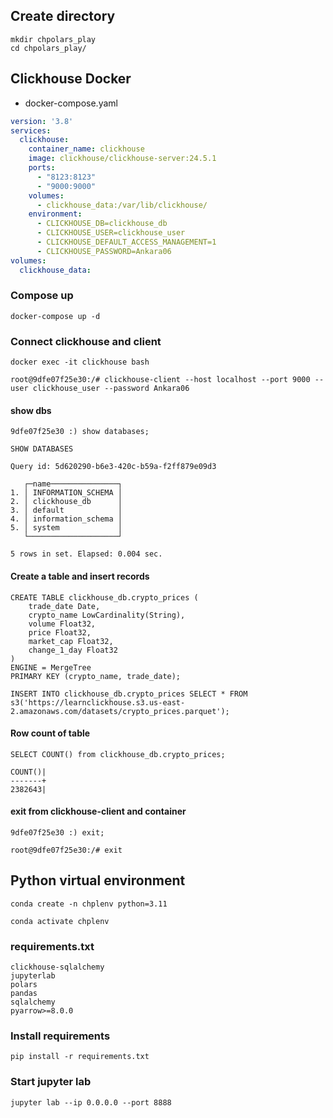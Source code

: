 ## Create directory
```commandline
mkdir chpolars_play
cd chpolars_play/
```
## Clickhouse Docker
- docker-compose.yaml
```yaml
version: '3.8'
services:
  clickhouse:
    container_name: clickhouse
    image: clickhouse/clickhouse-server:24.5.1
    ports:
      - "8123:8123"
      - "9000:9000"
    volumes:
      - clickhouse_data:/var/lib/clickhouse/
    environment:
      - CLICKHOUSE_DB=clickhouse_db
      - CLICKHOUSE_USER=clickhouse_user
      - CLICKHOUSE_DEFAULT_ACCESS_MANAGEMENT=1
      - CLICKHOUSE_PASSWORD=Ankara06
volumes:
  clickhouse_data:
```

### Compose up
```commandline
docker-compose up -d
```

### Connect clickhouse and client
```commandline
docker exec -it clickhouse bash

root@9dfe07f25e30:/# clickhouse-client --host localhost --port 9000 --user clickhouse_user --password Ankara06
```

#### show dbs
```commandline
9dfe07f25e30 :) show databases;

SHOW DATABASES

Query id: 5d620290-b6e3-420c-b59a-f2ff879e09d3

   ┌─name───────────────┐
1. │ INFORMATION_SCHEMA │
2. │ clickhouse_db      │
3. │ default            │
4. │ information_schema │
5. │ system             │
   └────────────────────┘

5 rows in set. Elapsed: 0.004 sec.
```
#### Create a table and insert records
```commandline
CREATE TABLE clickhouse_db.crypto_prices (
    trade_date Date,
    crypto_name LowCardinality(String),
    volume Float32,
    price Float32,
    market_cap Float32,
    change_1_day Float32
)
ENGINE = MergeTree
PRIMARY KEY (crypto_name, trade_date);

INSERT INTO clickhouse_db.crypto_prices SELECT * FROM 
s3('https://learnclickhouse.s3.us-east-2.amazonaws.com/datasets/crypto_prices.parquet');
```

#### Row count of table
```commandline
SELECT COUNT() from clickhouse_db.crypto_prices; 

COUNT()|
-------+
2382643|
```


#### exit from clickhouse-client and container
```commandline
9dfe07f25e30 :) exit;

root@9dfe07f25e30:/# exit
```
## Python virtual environment
```commandline
conda create -n chplenv python=3.11

conda activate chplenv
```

### requirements.txt
```commandline
clickhouse-sqlalchemy
jupyterlab
polars
pandas
sqlalchemy
pyarrow>=8.0.0
```

### Install requirements
```commandline
pip install -r requirements.txt
```

### Start jupyter lab
```commandline
jupyter lab --ip 0.0.0.0 --port 8888
```




